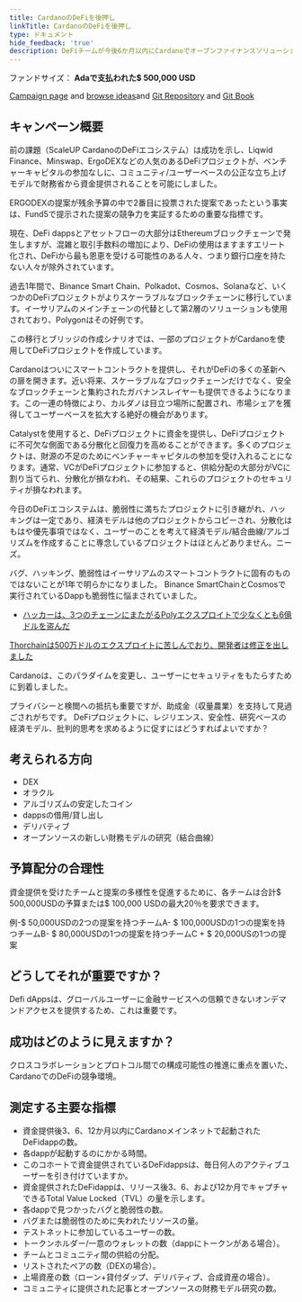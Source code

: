 ```yaml
---
title: CardanoのDeFiを後押し
linkTitle: CardanoのDeFiを後押し
type: ドキュメント
hide_feedback: 'true'
description: DeFiチームが今後6か月以内にCardanoでオープンファイナンスソリューションを構築/展開するようにどのように奨励できますか？
---
```


ファンドサイズ： **Adaで支払われた$ 500,000 USD**

[Campaign page](https://cardano.ideascale.com/a/campaign-home/26233) and [browse ideas](https://cardano.ideascale.com/a/ideas/top/campaign-filter/byids/campaigns/26233/stage/unspecified)and [Git Repository](https://github.com/Catalyst-Challenges/F7-Boosting-Cardanos-DeFi) and [Git Book](https://quality-assurance-dao.gitbook.io/catalyst-fund-7-challenges/fund-7/boosting-cardanos-defi)

## キャンペーン概要

前の課題（ScaleUP CardanoのDeFiエコシステム）は成功を示し、Liqwid Finance、Minswap、ErgoDEXなどの人気のあるDeFiプロジェクトが、ベンチャーキャピタルの参加なしに、コミュニティ/ユーザーベースの公正な立ち上げモデルで財務省から資金提供されることを可能にしました。

ERGODEXの提案が残余予算の中で2番目に投票された提案であったという事実は、Fund5で提示された提案の競争力を実証するための重要な指標です。

現在、DeFi dappsとアセットフローの大部分はEthereumブロックチェーンで発生しますが、混雑と取引手数料の増加により、DeFiの使用はますますエリート化され、DeFiから最も恩恵を受ける可能性のある人々、つまり銀行口座を持たない人々が除外されています。

過去1年間で、Binance Smart Chain、Polkadot、Cosmos、Solanaなど、いくつかのDeFiプロジェクトがよりスケーラブルなブロックチェーンに移行しています。イーサリアムのメインチェーンの代替として第2層のソリューションも使用されており、Polygonはその好例です。

この移行とブリッジの作成シナリオでは、一部のプロジェクトがCardanoを使用してDeFiプロジェクトを作成しています。

Cardanoはついにスマートコントラクトを提供し、それがDeFiの多くの革新への扉を開きます。近い将来、スケーラブルなブロックチェーンだけでなく、安全なブロックチェーンと集約されたガバナンスレイヤーも提供できるようになります。この一連の特徴により、カルダノは目立つ場所に配置され、市場シェアを獲得してユーザーベースを拡大する絶好の機会があります。

Catalystを使用すると、DeFiプロジェクトに資金を提供し、DeFiプロジェクトに不可欠な側面である分散化と回復力を高めることができます。多くのプロジェクトは、財源の不足のためにベンチャーキャピタルの参加を受け入れることになります。通常、VCがDeFiプロジェクトに参加すると、供給分配の大部分がVCに割り当てられ、分散化が損なわれ、その結果、これらのプロジェクトのセキュリティが損なわれます。

今日のDeFiエコシステムは、脆弱性に満ちたプロジェクトに引き継がれ、ハッキングは一定であり、経済モデルは他のプロジェクトからコピーされ、分散化はもはや優先事項ではなく、ユーザーのことを考えて経済モデル/結合曲線/アルゴリズムを作成することに専念しているプロジェクトはほとんどありません。ニーズ。

バグ、ハッキング、脆弱性はイーサリアムのスマートコントラクトに固有のものではないことが1年で明らかになりました。 Binance SmartChainとCosmosで実行されているDappも脆弱性に悩まされていました。

- [ハッカーは、3つのチェーンにまたがるPolyエクスプロイトで少なくとも6億ドルを盗んだ](https://cointelegraph.com/news/hackers-stole-at-least-600m-in-poly-exploit-across-three-chains)

[Thorchainは500万ドルのエクスプロイトに苦しんでおり、開発者は修正を出しました](https://www.theblockcrypto.com/post/111660/thorchain-suffers-5-million-exploit-developers-have-put-out-a-fix)

Cardanoは、このパラダイムを変更し、ユーザーにセキュリティをもたらすために到着しました。

プライバシーと検閲への抵抗も重要ですが、助成金（収量農業）を支持して見過ごされがちです。 DeFiプロジェクトに、レジリエンス、安全性、研究ベースの経済モデル、批判的思考を求めるように促すにはどうすればよいですか？

## 考えられる方向

- DEX
- オラクル
- アルゴリズムの安定したコイン
- dappsの借用/貸し出し
- デリバティブ
- オープンソースの新しい財務モデルの研究（結合曲線）

## 予算配分の合理性

資金提供を受けたチームと提案の多様性を促進するために、各チームは合計$ 500,000USDの予算または$ 100,000 USDの最大20％を要求できます。

例-$ 50,000USDの2つの提案を持つチームA- $ 100,000USDの1つの提案を持つチームB- $ 80,000USDの1つの提案を持つチームC + $ 20,000USの1つの提案

## どうしてそれが重要ですか？

Defi dAppsは、グローバルユーザーに金融サービスへの信頼できないオンデマンドアクセスを提供するため、これは重要です。

## 成功はどのように見えますか？

クロスコラボレーションとプロトコル間での構成可能性の推進に重点を置いた、CardanoでのDeFiの競争環境。

## 測定する主要な指標

- 資金提供後3、6、12か月以内にCardanoメインネットで起動されたDeFidappの数。
- 各dappが起動するのにかかる時間。
- このコホートで資金提供されているDeFidappsは、毎日何人のアクティブユーザーを引き付けていますか。
- 資金提供されたDeFidappは、リリース後3、6、および12か月でキャプチャできるTotal Value Locked（TVL）の量を示します。
- 各dappで見つかったバグと脆弱性の数。
- バグまたは脆弱性のために失われたリソースの量。
- テストネットに参加しているユーザーの数。
- トークンホルダー/一意のウォレットの数（dappにトークンがある場合）。
- チームとコミュニティ間の供給の分配。
- リストされたペアの数（DEXの場合）。
- 上場資産の数（ローン+貸付ダップ、デリバティブ、合成資産の場合）。
- コミュニティに提供された記事とオープンソースの財務モデル研究の数。
